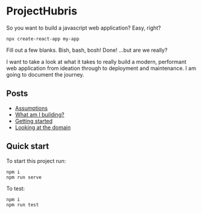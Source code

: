# ProjectHubris

So you want to build a javascript web application? Easy, right?

```
npx create-react-app my-app
```

Fill out a few blanks. Bish, bash, bosh! Done! ...but are we really?

I want to take a look at what it takes to really build a modern, performant web application from ideation through to deployment and maintenance. I am going to document the journey.

## Posts

- [Assumptions](./blog/00-assumptions.md)
- [What am I building?](./blog/01-whatAmIBuilding.md)
- [Getting started](./blog/02-gettingStarted.md)
- [Looking at the domain](./blog/03-lookingAtTheDomain.md)

## Quick start

To start this project run:

```
npm i
npm run serve
```

To test:

```
npm i
npm run test
```
